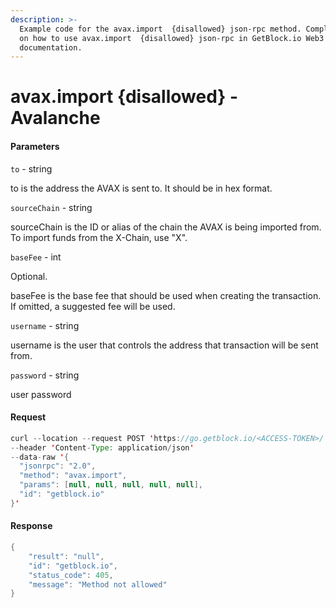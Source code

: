 ```yaml
---
description: >-
  Example code for the avax.import  {disallowed} json-rpc method. Сomplete guide
  on how to use avax.import  {disallowed} json-rpc in GetBlock.io Web3
  documentation.
---
```


# avax.import {disallowed} - Avalanche

#### Parameters

`to` - string

to is the address the AVAX is sent to. It should be in hex format.

`sourceChain` - string

sourceChain is the ID or alias of the chain the AVAX is being imported from. To import funds from the X-Chain, use "X".

`baseFee` - int

Optional.

baseFee is the base fee that should be used when creating the transaction. If omitted, a suggested fee will be used.

`username` - string

username is the user that controls the address that transaction will be sent from.

`password` - string

user password

#### Request

```java
curl --location --request POST 'https://go.getblock.io/<ACCESS-TOKEN>/' 
--header 'Content-Type: application/json' 
--data-raw '{
  "jsonrpc": "2.0",
  "method": "avax.import",
  "params": [null, null, null, null, null],
  "id": "getblock.io"
}'
```

#### Response

```java
{
    "result": "null",
    "id": "getblock.io",
    "status_code": 405,
    "message": "Method not allowed"
}
```
